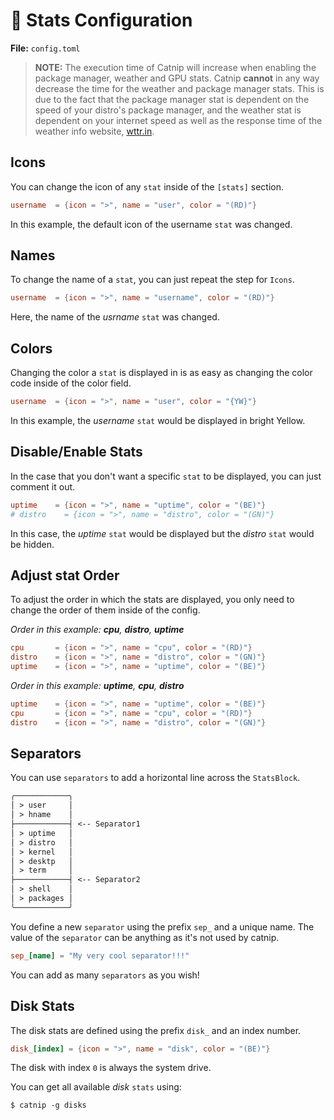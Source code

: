 # 💯 Stats Configuration

**File:** `config.toml`

> **NOTE:** The execution time of Catnip will increase when enabling the package manager, weather and GPU stats. Catnip **cannot** in any way decrease the time for the weather and package manager stats. This is due to the fact that the package manager stat is dependent on the speed of your distro's package manager, and the weather stat is dependent on your internet speed as well as the response time of the weather info website, [wttr.in](https://github.com/chubin/wttr.in).

## Icons
You can change the icon of any `stat` inside of the `[stats]` section.

```toml
username  = {icon = ">", name = "user", color = "(RD)"}
```

In this example, the default icon of the username `stat` was changed.

## Names
To change the name of a `stat`, you can just repeat the step for `Icons`.

```toml
username  = {icon = ">", name = "username", color = "(RD)"}
```

Here, the name of the *usrname* `stat` was changed.

## Colors
Changing the color a `stat` is displayed in is as easy as changing the color code inside of the color field.

```toml
username  = {icon = ">", name = "user", color = "{YW}"}
```

In this example, the *username* `stat` would be displayed in bright Yellow.

## Disable/Enable Stats
In the case that you don't want a specific `stat` to be displayed, you can just comment it out.

```toml
uptime    = {icon = ">", name = "uptime", color = "(BE)"}
# distro    = {icon = ">", name = "distro", color = "(GN)"}
```

In this case, the *uptime* `stat` would be displayed but the *distro* `stat` would be hidden.

## Adjust stat Order
To adjust the order in which the stats are displayed, you only need to change the order of them inside of the config.

*Order in this example: **cpu**, **distro**, **uptime***
```toml
cpu       = {icon = ">", name = "cpu", color = "(RD)"}
distro    = {icon = ">", name = "distro", color = "(GN)"}
uptime    = {icon = ">", name = "uptime", color = "(BE)"}
```

*Order in this example: **uptime**, **cpu**, **distro***
```toml
uptime    = {icon = ">", name = "uptime", color = "(BE)"}
cpu       = {icon = ">", name = "cpu", color = "(RD)"}
distro    = {icon = ">", name = "distro", color = "(GN)"}
```

## Separators
You can use `separators` to add a horizontal line across the `StatsBlock`.

```txt
╭────────────╮
│ > user     │
│ > hname    │
├────────────┤ <-- Separator1
│ > uptime   │
│ > distro   │
│ > kernel   │
│ > desktp   │
│ > term     │
├────────────┤ <-- Separator2
│ > shell    │
│ > packages │
╰────────────╯
```

You define a new `separator` using the prefix `sep_` and a unique name. The value of the `separator` can be anything as it's not used by catnip.

```toml
sep_[name] = "My very cool separator!!!"
```

You can add as many `separators` as you wish!

## Disk Stats
The disk stats are defined using the prefix `disk_` and an index number.

```toml
disk_[index] = {icon = ">", name = "disk", color = "(BE)"}
```

The disk with index `0` is always the system drive.

You can get all available *disk* `stats` using:
```shell
$ catnip -g disks
```
